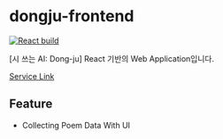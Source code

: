 # dongju-frontend  

[![React build](https://github.com/FacerAin/dongju-frontend/actions/workflows/main.yml/badge.svg?branch=main)](https://github.com/FacerAin/dongju-frontend/actions/workflows/main.yml)  

[시 쓰는 AI: Dong-ju] React 기반의 Web Application입니다.  

[Service Link](http://dongju.facerain.club)

## Feature
- Collecting Poem Data With UI
